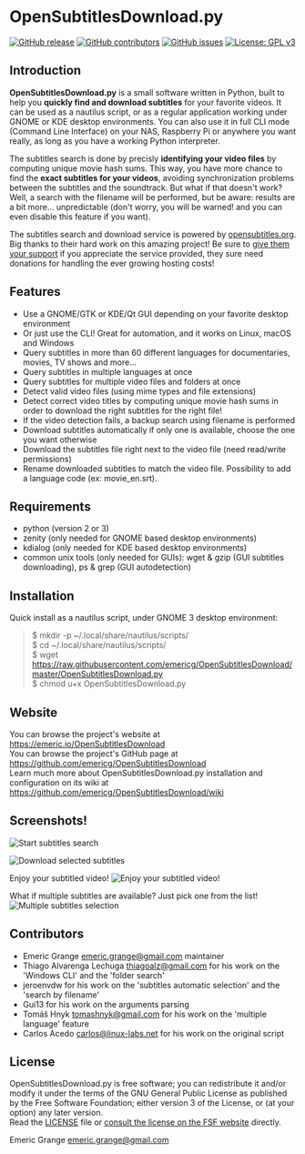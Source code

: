 OpenSubtitlesDownload.py
========================

[![GitHub release](https://img.shields.io/github/release/emericg/OpenSubtitlesDownload.svg?style=flat-square)](https://github.com/emericg/OpenSubtitlesDownload/releases)
[![GitHub contributors](https://img.shields.io/github/contributors/emericg/OpenSubtitlesDownload.svg?style=flat-square)](https://github.com/emericg/OpenSubtitlesDownload/graphs/contributors)
[![GitHub issues](https://img.shields.io/github/issues/emericg/OpenSubtitlesDownload.svg?style=flat-square)](https://github.com/emericg/OpenSubtitlesDownload/issues)
[![License: GPL v3](https://img.shields.io/badge/license-GPL%20v3-brightgreen.svg?style=flat-square)](http://www.gnu.org/licenses/gpl-3.0)

Introduction
------------

**OpenSubtitlesDownload.py** is a small software written in Python, built to help you **quickly find and download subtitles** for your favorite videos. It can be used as a nautilus script, or as a regular application working under GNOME or KDE desktop environments. You can also use it in full CLI mode (Command Line Interface) on your NAS, Raspberry Pi or anywhere you want really, as long as you have a working Python interpreter.

The subtitles search is done by precisly **identifying your video files** by computing unique movie hash sums. This way, you have more chance to find the **exact subtitles for your videos**, avoiding synchronization problems between the subtitles and the soundtrack. But what if that doesn't work? Well, a search with the filename will be performed, but be aware: results are a bit more... unpredictable (don't worry, you will be warned! and you can even disable this feature if you want).

The subtitles search and download service is powered by [opensubtitles.org](https://www.opensubtitles.org). Big thanks to their hard work on this amazing project! Be sure to [give them your support](http://www.opensubtitles.org/en/support) if you appreciate the service provided, they sure need donations for handling the ever growing hosting costs!

Features
--------

- Use a GNOME/GTK or KDE/Qt GUI depending on your favorite desktop environment
- Or just use the CLI! Great for automation, and it works on Linux, macOS and Windows
- Query subtitles in more than 60 different languages for documentaries, movies, TV shows and more...
- Query subtitles in multiple languages at once
- Query subtitles for multiple video files and folders at once
- Detect valid video files (using mime types and file extensions)
- Detect correct video titles by computing unique movie hash sums in order to download the right subtitles for the right file!
- If the video detection fails, a backup search using filename is performed
- Download subtitles automatically if only one is available, choose the one you want otherwise
- Download the subtitles file right next to the video file (need read/write permissions)
- Rename downloaded subtitles to match the video file. Possibility to add a language code (ex: movie_en.srt).

Requirements
------------

- python (version 2 or 3)
- zenity (only needed for GNOME based desktop environments)
- kdialog (only needed for KDE based desktop environments)
- common unix tools (only needed for GUIs): wget & gzip (GUI subtitles downloading), ps & grep (GUI autodetection)

Installation
------------

Quick install as a nautilus script, under GNOME 3 desktop environment:

> $ mkdir -p ~/.local/share/nautilus/scripts/  
> $ cd ~/.local/share/nautilus/scripts/  
> $ wget https://raw.githubusercontent.com/emericg/OpenSubtitlesDownload/master/OpenSubtitlesDownload.py  
> $ chmod u+x OpenSubtitlesDownload.py  

Website
-------

You can browse the project's website at <https://emeric.io/OpenSubtitlesDownload>  
You can browse the project's GitHub page at <https://github.com/emericg/OpenSubtitlesDownload>  
Learn much more about OpenSubtitlesDownload.py installation and configuration on its wiki at <https://github.com/emericg/OpenSubtitlesDownload/wiki>  

Screenshots!
------------

![Start subtitles search](https://raw.githubusercontent.com/emericg/OpenSubtitlesDownload/screenshots/osd_screenshot_launch.png)

![Download selected subtitles](https://raw.githubusercontent.com/emericg/OpenSubtitlesDownload/screenshots/osd_screenshot_autodownload.png)

Enjoy your subtitled video!
![Enjoy your subtitled video!](https://raw.githubusercontent.com/emericg/OpenSubtitlesDownload/screenshots/enjoy-sintel.jpg)

What if multiple subtitles are available? Just pick one from the list!
![Multiple subtitles selection](https://raw.githubusercontent.com/emericg/OpenSubtitlesDownload/screenshots/osd_screenshot_selection.png)

Contributors
------------

- Emeric Grange <emeric.grange@gmail.com> maintainer
- Thiago Alvarenga Lechuga <thiagoalz@gmail.com> for his work on the 'Windows CLI' and the 'folder search'
- jeroenvdw for his work on the 'subtitles automatic selection' and the 'search by filename'
- Gui13 for his work on the arguments parsing
- Tomáš Hnyk <tomashnyk@gmail.com> for his work on the 'multiple language' feature
- Carlos Acedo <carlos@linux-labs.net> for his work on the original script

License
-------

OpenSubtitlesDownload.py is free software; you can redistribute it and/or modify it under the terms of the GNU General Public License as published by the Free Software Foundation; either version 3 of the License, or (at your option) any later version.  
Read the [LICENSE](LICENSE) file or [consult the license on the FSF website](https://www.gnu.org/licenses/gpl-3.0.txt) directly.

Emeric Grange <emeric.grange@gmail.com>
